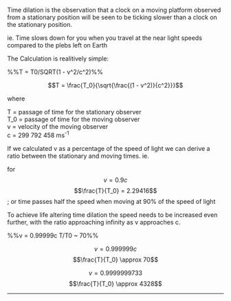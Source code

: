 
Time dilation is the observation that a clock on a moving platform observed from a stationary position will be seen to be ticking slower than a clock on the stationary position.

ie. Time slows down for you when you travel at the near light speeds compared to the plebs left on Earth

The Calculation is realitively simple:

%%T = T0/SQRT(1 - v^2/c^2)%%

$$T = \frac{T_0}{\sqrt{\frac{(1 - v^2)}{c^2}}}$$

where

T = passage of time for the stationary observer  
T_0 = passage of time for the moving observer  
v = velocity of the moving observer  
c = 299 792 458 ms<sup>-1</sup>  

If we calculated v as a percentage of the speed of light we can derive a ratio between the stationary and moving times.
ie.

for 
$$v = 0.9c$$
$$\frac{T}{T_0} = 2.29416$$; or time passes half the speed when moving at 90% of the speed of light

To achieve life altering time dilation the speed needs to be increased even further, with the ratio approaching infinity as v approaches c.

%%v = 0.99999c
T/T0 ~ 70%%

$$v = 0.999999c$$
$$\frac{T}{T_0} \approx 70$$

$$v = 0.9999999733$$
$$\frac{T}{T_0} \approx 4328$$

***